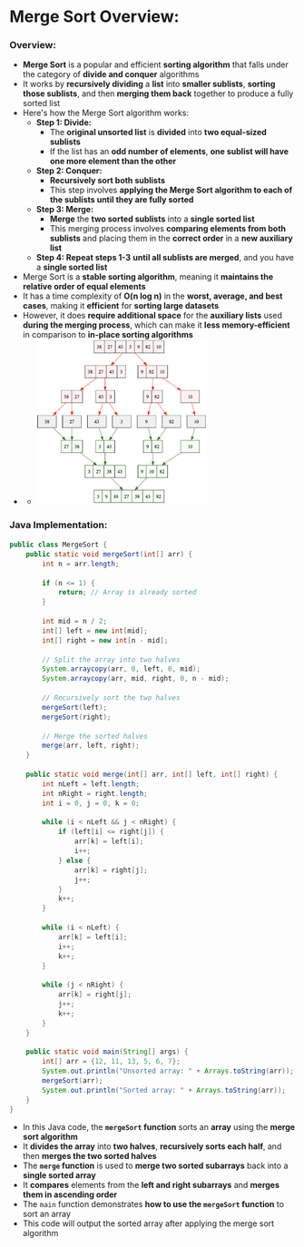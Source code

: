 # Merge Sort Overview:

### Overview:
* **Merge Sort** is a popular and efficient **sorting algorithm** that falls under the category of **divide and 
  conquer** algorithms
* It works by **recursively dividing** a **list** into **smaller sublists**, **sorting those sublists**, and then 
  **merging them back** together to produce a fully sorted list
* Here's how the Merge Sort algorithm works:
  * **Step 1: Divide:**
    * The **original unsorted list** is **divided** into **two equal-sized sublists**
    * If the list has an **odd number of elements**, **one sublist will have one more element than the other**
  * **Step 2: Conquer:**
    * **Recursively sort both sublists**
    * This step involves **applying the Merge Sort algorithm to each of the sublists until they are fully sorted**
  * **Step 3: Merge:**
    * **Merge** the **two sorted sublists** into a **single sorted list**
    * This merging process involves **comparing elements from both sublists** and placing them in the **correct order** in a 
      **new auxiliary list**
  * **Step 4: Repeat steps 1-3** **until all sublists are merged**, and you have a **single sorted list**
* Merge Sort is a **stable sorting algorithm**, meaning it **maintains the relative order of equal elements**
* It has a time complexity of **O(n log n)** in the **worst, average, and best cases**, making it **efficient** for 
  **sorting large datasets**
* However, it does **require additional space** for the **auxiliary lists** used **during the merging process**, which 
  can make it **less memory-efficient** in comparison to **in-place sorting algorithms**
* * <img src="images/Merge_Sort_Diagram.png" width="300">
  
### Java Implementation:
```java
public class MergeSort {
    public static void mergeSort(int[] arr) {
        int n = arr.length;

        if (n <= 1) {
            return; // Array is already sorted
        }

        int mid = n / 2;
        int[] left = new int[mid];
        int[] right = new int[n - mid];

        // Split the array into two halves
        System.arraycopy(arr, 0, left, 0, mid);
        System.arraycopy(arr, mid, right, 0, n - mid);

        // Recursively sort the two halves
        mergeSort(left);
        mergeSort(right);

        // Merge the sorted halves
        merge(arr, left, right);
    }

    public static void merge(int[] arr, int[] left, int[] right) {
        int nLeft = left.length;
        int nRight = right.length;
        int i = 0, j = 0, k = 0;

        while (i < nLeft && j < nRight) {
            if (left[i] <= right[j]) {
                arr[k] = left[i];
                i++;
            } else {
                arr[k] = right[j];
                j++;
            }
            k++;
        }

        while (i < nLeft) {
            arr[k] = left[i];
            i++;
            k++;
        }

        while (j < nRight) {
            arr[k] = right[j];
            j++;
            k++;
        }
    }

    public static void main(String[] args) {
        int[] arr = {12, 11, 13, 5, 6, 7};
        System.out.println("Unsorted array: " + Arrays.toString(arr));
        mergeSort(arr);
        System.out.println("Sorted array: " + Arrays.toString(arr));
    }
}
```
* In this Java code, the **`mergeSort` function** sorts an **array** using the **merge sort algorithm**
* It **divides the array** into **two halves**, **recursively sorts each half**, and then **merges the two sorted 
  halves**
* The **`merge` function** is used to **merge two sorted subarrays** back into a **single sorted array**
* It **compares** elements from the **left and right subarrays** and **merges them in ascending order**
* The `main` function demonstrates **how to use the `mergeSort` function** to sort an array
* This code will output the sorted array after applying the merge sort algorithm